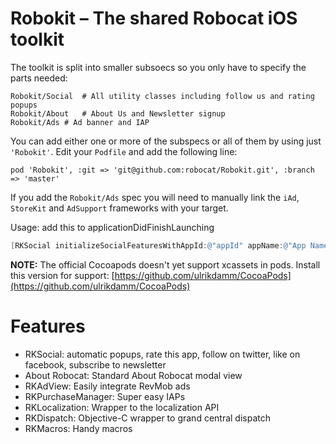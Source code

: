 Robokit – The shared Robocat iOS toolkit
========================================

The toolkit is split into smaller subsoecs so you only have to specify the parts needed:

```
Robokit/Social	# All utility classes including follow us and rating popups
Robokit/About	# About Us and Newsletter signup
Robokit/Ads	# Ad banner and IAP
```

You can add either one or more of the subspecs or all of them by using just ``'Robokit'``. Edit your ``Podfile`` and add the following line:

```
pod 'Robokit', :git => 'git@github.com:robocat/Robokit.git', :branch => 'master'
```

If you add the ``Robokit/Ads`` spec you will need to manually link the ``iAd``, ``StoreKit`` and ``AdSupport`` frameworks with your target.

Usage: add this to applicationDidFinishLaunching
```objective-c
[RKSocial initializeSocialFeaturesWithAppId:@"appId" appName:@"App Name" newInThisVersion:@"· what's new"];
```

**NOTE:** 
The official Cocoapods doesn't yet support xcassets in pods. Install this version for support: [https://github.com/ulrikdamm/CocoaPods](https://github.com/ulrikdamm/CocoaPods)

Features
========

* RKSocial: automatic popups, rate this app, follow on twitter, like on facebook, subscribe to newsletter
* About Robocat: Standard About Robocat modal view
* RKAdView: Easily integrate RevMob ads
* RKPurchaseManager: Super easy IAPs
* RKLocalization: Wrapper to the localization API
* RKDispatch: Objective-C wrapper to grand central dispatch
* RKMacros: Handy macros
